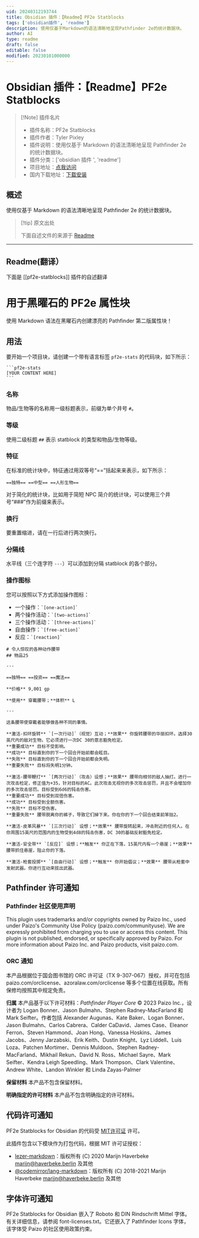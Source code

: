 ```yaml
---
uid: 20240312193744
title: Obsidian 插件：【Readme】PF2e Statblocks
tags: ['obsidian插件', 'readme']
description: 使用仅基于Markdown的语法清晰地呈现Pathfinder 2e的统计数据块。
author: AI
type: readme
draft: false
editable: false
modified: 20230101000000
---
```


# Obsidian 插件：【Readme】PF2e Statblocks

> [!Note] 插件名片
> - 插件名称：PF2e Statblocks
> - 插件作者：Tyler Pixley
> - 插件说明：使用仅基于 Markdown 的语法清晰地呈现 Pathfinder 2e 的统计数据块。
> - 插件分类：['obsidian 插件 ', 'readme']
> - 项目地址：[点我访问](https://github.com/pixley/pf2e-statblock-for-obsidian)
> - 国内下载地址：[下载安装](https://pkmer.cn/products/plugin/pluginMarket/?pf2e-statblocks)

## 概述

使用仅基于 Markdown 的语法清晰地呈现 Pathfinder 2e 的统计数据块。

> [!tip] 原文出处
>
>下面自述文件的来源于 [Readme](https://ghproxy.net/https://raw.githubusercontent.com/pixley/pf2e-statblock-for-obsidian/main/README.md)

---

## Readme(翻译）

下面是 [[pf2e-statblocks]] 插件的自述翻译

# 用于黑曜石的 PF2e 属性块

使用 Markdown 语法在黑曜石内创建漂亮的 Pathfinder 第二版属性块！

## 用法

要开始一个项目块，请创建一个带有语言标签 `pf2e-stats` 的代码块，如下所示：

    ```pf2e-stats
    [YOUR CONTENT HERE]
    ```

### 名称

物品/生物等的名称用一级标题表示，前缀为单个井号 `#`。

### 等级

使用二级标题 `##` 表示 statblock 的类型和物品/生物等级。

### 特征

在标准的统计块中，特征通过用双等号“==”括起来来表示，如下所示：

```
==独特== ==中型== ==人形生物==
```

对于简化的统计块，比如用于简短 NPC 简介的统计块，可以使用三个井号“###”作为前缀来表示。

### 换行

要重置缩进，请在一行后进行两次换行。

### 分隔线

水平线（三个连字符 `---`）可以添加到分隔 statblock 的各个部分。

### 操作图标

您可以按照以下方式添加操作图标：

- 一个操作：`` `[one-action]` ``
- 两个操作活动：`` `[two-actions]` ``
- 三个操作活动：`` `[three-actions]` ``
- 自由操作：`` `[free-action]` ``
- 反应：`` `[reaction]` ``

```pf2e-stats
# 令人惊叹的各种动作腰带
## 物品25

---

==独特== ==投资== ==魔法==

**价格** 9,001 gp

**使用** 穿戴腰带；**体积** L

---

这条腰带使穿戴者能够做各种不同的事情。

**激活-扣环旋转** `[一次行动]`（视觉）互动；**效果** 你旋转腰带的华丽扣环。选择30英尺内的敌对生物。它必须进行一次DC 30的意志豁免检定。
**重要成功** 目标不受影响。
**成功** 目标直到你的下一个回合开始前都会眩目。
**失败** 目标直到你的下一个回合开始前都会失明。
**重要失败** 目标将失明1分钟。

**激活-腰带鞭打** `[两次行动]`（攻击）设想；**效果** 腰带向相邻的敌人抽打。进行一次攻击检定，修正值为+35，针对目标的AC。此次攻击无视你的多次攻击惩罚，并且不会增加你的多次攻击惩罚。目标受到6d6的钝击伤害。
**重要成功** 目标受到双倍伤害。
**成功** 目标受到全额伤害。
**失败** 目标不受伤害。
**重要失败** 腰带脱离你的裤子，导致它们掉下来。你在你的下一个回合结束前笨拙2。

**激活-皮革风暴** `[三次行动]` 设想；**效果** 腰带旋转起来，冲击附近的任何人。在你周围15英尺的范围内的生物受到4d8的钝击伤害，DC 30的基础反射豁免检定。

**激活-安全带** `[反应]` 设想；**触发** 你正在下落，15英尺内有一个悬崖；**效果** 腰带抓住悬崖，阻止你的下落。

**激活-枪套投掷** `[自由行动]` 设想；**触发** 你开始倡议；**效果** 腰带从枪套中发射武器。你进行互动来拔出武器。
```

## Pathfinder 许可通知

### Pathfinder 社区使用声明

This plugin uses trademarks and/or copyrights owned by Paizo Inc., used under Paizo's Community Use Policy (paizo.com/communityuse). We are expressly prohibited from charging you to use or access this content. This plugin is not published, endorsed, or specifically approved by Paizo. For more information about Paizo Inc. and Paizo products, visit paizo.com.

### ORC 通知

本产品根据位于国会图书馆的 ORC 许可证（TX 9-307-067）授权，并可在包括 paizo.com/orclicense、azoralaw.com/orclicense 等多个位置在线获取。所有保修均按照其中规定免责。

**归属** 本产品基于以下许可材料：*Pathfinder Player Core* © 2023 Paizo Inc.，设计者为 Logan Bonner、Jason Bulmahn、Stephen Radney-MacFarland 和 Mark Seifter。作者包括 Alexander Augunas、Kate Baker、Logan Bonner、Jason Bulmahn、Carlos Cabrera、Calder CaDavid、James Case、Eleanor Ferron、Steven Hammond、Joan Hong、Vanessa Hoskins、James Jacobs、Jenny Jarzabski、Erik Keith、Dustin Knight、Lyz Liddell、Luis Loza、Patchen Mortimer、Dennis Muldoon、Stephen Radney-MacFarland、Mikhail Rekun、David N. Ross、Michael Sayre、Mark Seifter、Kendra Leigh Speedling、Mark Thompson、Clark Valentine、Andrew White、Landon Winkler 和 Linda Zayas-Palmer

**保留材料** 本产品不包含保留材料。

**明确指定的许可材料** 本产品不包含明确指定的许可材料。

## 代码许可通知

PF2e Statblocks for Obsidian 的代码受 [MIT许可证](https://github.com/pixley/pf2e-statblock-for-obsidian/blob/main/LICENSE.txt) 许可。

此插件包含以下模块作为打包代码，根据 MIT 许可证授权：

- [lezer-markdown](https://github.com/lezer-parser/markdown)：版权所有 (C) 2020 Marijn Haverbeke <marijn@haverbeke.berlin> 及其他
- [@codemirror/lang-markdown](https://github.com/codemirror/lang-markdown)：版权所有 (C) 2018-2021 Marijn Haverbeke <marijn@haverbeke.berlin> 及其他

## 字体许可通知

PF2e Statblocks for Obsidian 嵌入了 Roboto 和 DIN Rindschrift Mittel 字体。有关详细信息，请参阅 font-licenses.txt。它还嵌入了 Pathfinder Icons 字体，该字体受 Paizo 的社区使用政策约束。
